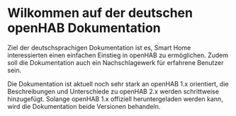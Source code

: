 Wilkommen auf der deutschen openHAB Dokumentation
=================================================

Ziel der deutschsprachigen Dokumentation ist es, Smart Home interessierten einen einfachen Einstieg in openHAB zu ermöglichen.
Zudem soll die Dokumentation auch ein Nachschlagewerk für erfahrene Benutzer sein.  

Die Dokumentation ist aktuell noch sehr stark an openHAB 1.x orientiert, die Beschreibungen und Unterschiede zu openHAB 2.x werden schrittweise hinzugefügt.
Solange openHAB 1.x offiziell heruntergeladen werden kann, wird die Dokumentation beide Versionen behandeln.
